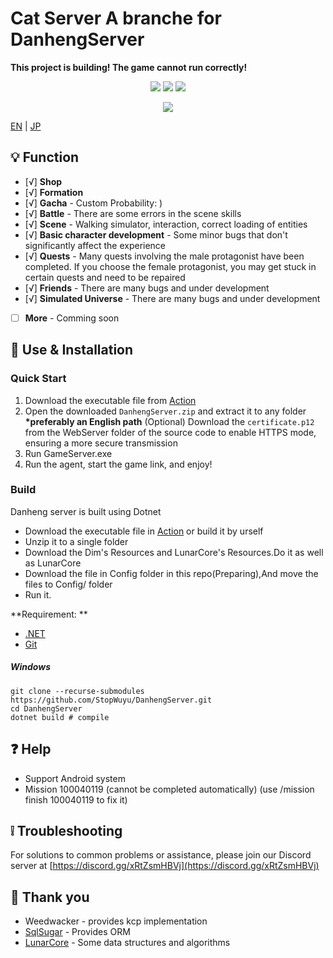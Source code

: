 # Cat Server A branche for DanhengServer

**__This project is building! The game cannot run correctly!__**

<p align="center">
<a href="https://visualstudio.com"><img src="https://img.shields.io/badge/Visual%20Studio-000000.svg?style=for-the-badge&logo=visual-studio&logoColor=white" /></a>
<a href="https://dotnet.microsoft.com/"><img src="https://img.shields.io/badge/.NET-000000.svg?style=for-the-badge&logo=.NET&logoColor=white" /></a>
<a href="https://www.gnu.org/"><img src="https://img.shields.io/badge/GNU-000000.svg?style=for-the-badge&logo=GNU&logoColor=white" /></a>
</p>
<p align="center">
  <a href="https://discord.gg/xRtZsmHBVj"><img src="https://img.shields.io/badge/Discord%20Server-000000.svg?style=for-the-badge&logo=Discord&logoColor=white" /></a>
</p>

[EN](README.md) | [JP](docs/README_ja-JP.md)

## 💡 Function

- [√] **Shop**
- [√] **Formation**
- [√] **Gacha** - Custom Probability: )
- [√] **Battle** - There are some errors in the scene skills
- [√] **Scene** - Walking simulator, interaction, correct loading of entities
- [√] **Basic character development** - Some minor bugs that don't significantly affect the experience
- [√] **Quests** - Many quests involving the male protagonist have been completed. If you choose the female protagonist, you may get stuck in certain quests and need to be repaired
- [√] **Friends** - There are many bugs and under development
- [√] **Simulated Universe** - There are many bugs and under development

- [ ] **More**  - Comming soon

## 🍗 Use & Installation

### Quick Start

1. Download the executable file from [Action](https://github.com/Luotianyi-0712/CatServer/actions)
2. Open the downloaded `DanhengServer.zip` and extract it to any folder __*preferably an English path__
   (Optional) Download the `certificate.p12` from the WebServer folder of the source code to enable HTTPS mode, ensuring a more secure transmission
3. Run GameServer.exe
4. Run the agent, start the game link, and enjoy!

### Build

Danheng server is built using Dotnet

- Download the executable file in [Action](https://github.com/StopWuyu/DanhengServer/actions) or build it by urself
- Unzip it to a single folder
- Download the Dim's Resources and LunarCore's Resources.Do it as well as LunarCore
- Download the file in Config folder in this repo(Preparing),And move the files to Config/ folder
- Run it.

**Requirement: **

- [.NET](https://dotnet.microsoft.com/)
- [Git](https://git-scm.com/downloads)

##### Windows

```shell
git clone --recurse-submodules https://github.com/StopWuyu/DanhengServer.git
cd DanhengServer
dotnet build # compile
```

## ❓ Help

- Support Android system
- Mission 100040119 (cannot be completed automatically) (use /mission finish 100040119 to fix it)

## ❕️ Troubleshooting

For solutions to common problems or assistance, please join our Discord server at [https://discord.gg/xRtZsmHBVj](https://discord.gg/xRtZsmHBVj)

## 🙌 Thank you

- Weedwacker - provides kcp implementation
- [SqlSugar](https://github.com/donet5/SqlSugar) - Provides ORM
- [LunarCore](https://github.com/Melledy/LunarCore) - Some data structures and algorithms
